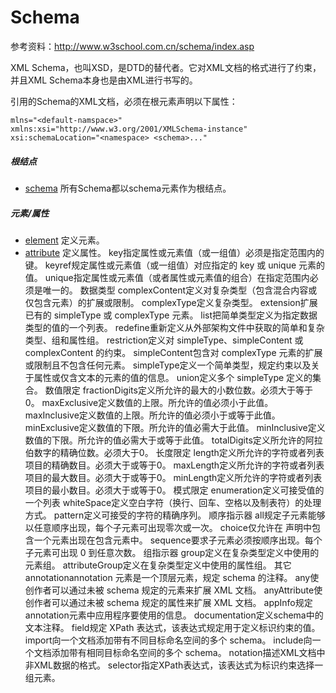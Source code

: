 # Schema

参考资料：http://www.w3school.com.cn/schema/index.asp

XML Schema，也叫XSD，是DTD的替代者。它对XML文档的格式进行了约束，并且XML Schema本身也是由XML进行书写的。

引用的Schema的XML文档，必须在根元素声明以下属性：

```
mlns="<default-namspace>"
xmlns:xsi="http://www.w3.org/2001/XMLSchema-instance"
xsi:schemaLocation="<namespace> <schema>..."
```
##### 根结点

- [schema](schema.md) 所有Schema都以schema元素作为根结点。

##### 元素/属性

- [element](element.md) 定义元素。
- [attribute](attribute.md) 定义属性。
key指定属性或元素值（或一组值）必须是指定范围内的键。
keyref规定属性或元素值（或一组值）对应指定的 key 或 unique 元素的值。
unique指定属性或元素值（或者属性或元素值的组合）在指定范围内必须是唯一的。
数据类型
complexContent定义对复杂类型（包含混合内容或仅包含元素）的扩展或限制。
complexType定义复杂类型。
extension扩展已有的 simpleType 或 complexType 元素。
list把简单类型定义为指定数据类型的值的一个列表。
redefine重新定义从外部架构文件中获取的简单和复杂类型、组和属性组。
restriction定义对 simpleType、simpleContent 或 complexContent 的约束。
simpleContent包含对 complexType 元素的扩展或限制且不包含任何元素。
simpleType定义一个简单类型，规定约束以及关于属性或仅含文本的元素的值的信息。
union定义多个 simpleType 定义的集合。
数值限定
fractionDigits定义所允许的最大的小数位数。必须大于等于0。
maxExclusive定义数值的上限。所允许的值必须小于此值。
maxInclusive定义数值的上限。所允许的值必须小于或等于此值。
minExclusive定义数值的下限。所允许的值必需大于此值。
minInclusive定义数值的下限。所允许的值必需大于或等于此值。
totalDigits定义所允许的阿拉伯数字的精确位数。必须大于0。
长度限定
length定义所允许的字符或者列表项目的精确数目。必须大于或等于0。
maxLength定义所允许的字符或者列表项目的最大数目。必须大于或等于0。
minLength定义所允许的字符或者列表项目的最小数目。必须大于或等于0。
模式限定
enumeration定义可接受值的一个列表
whiteSpace定义空白字符（换行、回车、空格以及制表符）的处理方式。
pattern定义可接受的字符的精确序列。
顺序指示器
all规定子元素能够以任意顺序出现，每个子元素可出现零次或一次。
choice仅允许在 声明中包含一个元素出现在包含元素中。
sequence要求子元素必须按顺序出现。每个子元素可出现 0 到任意次数。
组指示器
group定义在复杂类型定义中使用的元素组。
attributeGroup定义在复杂类型定义中使用的属性组。
其它
annotationannotation 元素是一个顶层元素，规定 schema 的注释。
any使创作者可以通过未被 schema 规定的元素来扩展 XML 文档。
anyAttribute使创作者可以通过未被 schema 规定的属性来扩展 XML 文档。
appInfo规定annotation元素中应用程序要使用的信息。
documentation定义schema中的文本注释。
field规定 XPath 表达式，该表达式规定用于定义标识约束的值。
import向一个文档添加带有不同目标命名空间的多个 schema。
include向一个文档添加带有相同目标命名空间的多个 schema。
notation描述XML文档中非XML数据的格式。
selector指定XPath表达式，该表达式为标识约束选择一组元素。